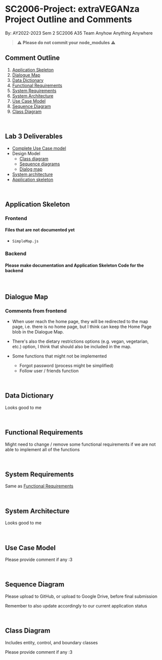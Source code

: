 # **SC2006-Project: extraVEGANza Project Outline and Comments**

 By: AY2022-2023 Sem 2 SC2006 A35 Team Anyhow Anything Anywhere

> ⚠️ **Please do not commit your node_modules** ⚠️

## **Comment Outline**

1. [Application Skeleton](#application-skeleton)
2. [Dialogue Map](#dialogue-map)
3. [Data Dictionary](#data-dictionary)
4. [Functional Requirements](#functional-requirements)
5. [System Requirements](#system-requirements)
6. [System Architecture](#system-architecture)
7. [Use Case Model](#use-case-model)
8. [Sequence Diagram](#sequence-diagram)
9. [Class Diagram](#class-diagram)

&nbsp;

## **Lab 3 Deliverables**

- [Complete Use Case model](#use-case-model)
- Design Model
  - [Class diagram](#class-diagram)
  - [Sequence diagrams](#sequence-diagram)
  - [Dialog map](#dialogue-map)
- [System architecture](#system-architecture)
- [Application skeleton](#application-skeleton)

&nbsp;

## **Application Skeleton**

### Frontend

#### Files that are not documented yet

- `SimpleMap.js`

### Backend

#### Please make documentation and Application Skeleton Code for the backend

&nbsp;

## **Dialogue Map**

### Comments from frontend

- When user reach the home page, they will be redirected to the map page, i.e. there is no home page, but I think can keep the Home Page blob in the Dialogue Map.

- There's also the dietary restrictions options (e.g. vegan, vegetarian, etc.) option, I think that should also be included in the map.

- Some functions that might not be implemented

  - Forgot password (process might be simplified)
  - Follow user / friends function

&nbsp;

## **Data Dictionary**

Looks good to me

&nbsp;

## **Functional Requirements**

Might need to change / remove some functional requirements if we are not able to implement all of the functions

&nbsp;

## **System Requirements**

Same as [Functional Requirements](#functional-requirements)

&nbsp;

## **System Architecture**

Looks good to me

&nbsp;

## **Use Case Model**

Please provide comment if any :3

&nbsp;

## **Sequence Diagram**

Please upload to GitHub, or upload to Google Drive, before final submission

Remember to also update accordingly to our current application status

&nbsp;

## **Class Diagram**

Includes entity, control, and boundary classes

Please provide comment if any :3
